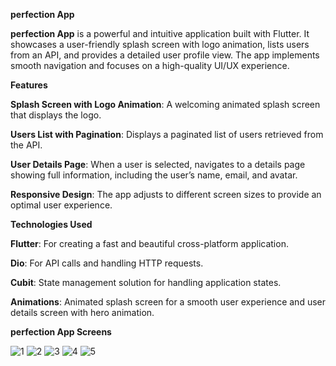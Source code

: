 **perfection App**

**perfection App** is a powerful and intuitive application built with Flutter. 
It showcases a user-friendly splash screen with logo animation,
lists users from an API, and provides a detailed user profile view.
The app implements smooth navigation and focuses on a high-quality UI/UX experience.

**Features**

**Splash Screen with Logo Animation**: A welcoming animated splash screen that displays the logo.

**Users List with Pagination**: Displays a paginated list of users retrieved from the API.

**User Details Page**: When a user is selected, navigates to a details page showing full information, including the user’s name, email, and avatar.

**Responsive Design**: The app adjusts to different screen sizes to provide an optimal user experience.


**Technologies Used**

**Flutter**: For creating a fast and beautiful cross-platform application.

**Dio**: For API calls and handling HTTP requests.

**Cubit**: State management solution for handling application states.

**Animations**: Animated splash screen for a smooth user experience and user details screen with hero animation.

**perfection App Screens**

![1](https://github.com/user-attachments/assets/62bd6917-011e-45c1-b19e-cf7ea47d3659)
![2](https://github.com/user-attachments/assets/14b44d06-9133-4a3c-b51f-b9981b2757ec)
![3](https://github.com/user-attachments/assets/2389408f-86e1-4ee1-b55c-ce5b8460eaf6)
![4](https://github.com/user-attachments/assets/188aa2b1-c332-482e-9865-34d9b67621fe)
![5](https://github.com/user-attachments/assets/f9cfd9ab-0e11-408c-88d7-ab22fd7d4f2e)


